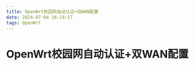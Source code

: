 ```yaml
---
title: OpenWrt校园网自动认证+双WAN配置
date: 2024-07-04 16:14:17
tags: OpenWrt
---
```

# OpenWrt校园网自动认证+双WAN配置